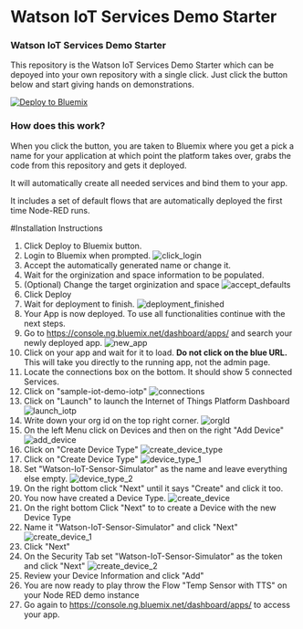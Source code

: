 Watson IoT Services Demo Starter
====================================

### Watson IoT Services Demo Starter

This repository is the Watson IoT Services Demo Starter which can be depoyed into your own repository with a single click.
Just click the button below and start giving hands on demonstrations.

[![Deploy to Bluemix](https://bluemix.net/deploy/button.png)](https://bluemix.net/deploy?repository=https://github.com/eifinger/watson-iot-services-demo-starter.git)

### How does this work?

When you click the button, you are taken to Bluemix where you get a pick a name
for your application at which point the platform takes over, grabs the code from
this repository and gets it deployed.

It will automatically create all needed services and bind them to your app.

It includes a set of default flows that are automatically deployed the first time
Node-RED runs.

#Installation Instructions
1. Click Deploy to Bluemix button.
2. Login to Bluemix when prompted.
![click_login](https://github.com/eifinger/watson-iot-services-demo-starter/tree/master/documentation/images/click_login.PNG)
3. Accept the automatically generated name or change it.
4. Wait for the orginization and space information to be populated.
5. (Optional) Change the target orginization and space
![accept_defaults](https://github.com/eifinger/watson-iot-services-demo-starter/tree/master/documentation/images/accept_defaults.PNG)
6. Click Deploy
7. Wait for deployment to finish.
![deployment_finished](https://github.com/eifinger/watson-iot-services-demo-starter/tree/master/documentation/images/deployment_finished.PNG)
8. Your App is now deployed. To use all functionalities continue with the next steps.
9. Go to https://console.ng.bluemix.net/dashboard/apps/ and search your newly deployed app.
![new_app](https://github.com/eifinger/watson-iot-services-demo-starter/tree/master/documentation/images/new_app.PNG)
10. Click on your app and wait for it to load. **Do not click on the blue URL.** This will take you directly to the running app, not the admin page.
11. Locate the connections box on the bottom. It should show 5 connected Services.
12. Click on "sample-iot-demo-iotp"
![connections](https://github.com/eifinger/watson-iot-services-demo-starter/tree/master/documentation/images/connections.PNG)
13. Click on "Launch" to launch the Internet of Things Platform Dashboard
![launch_iotp](https://github.com/eifinger/watson-iot-services-demo-starter/tree/master/documentation/images/launch_iotp.PNG)
14. Write down your org id on the top right corner.
![orgId](https://github.com/eifinger/watson-iot-services-demo-starter/tree/master/documentation/images/orgId.PNG)
15. On the left Menu click on Devices and then on the right "Add Device"
![add_device](https://github.com/eifinger/watson-iot-services-demo-starter/tree/master/documentation/images/add_device.PNG)
16. Click on "Create Device Type"
![create_device_type](https://github.com/eifinger/watson-iot-services-demo-starter/tree/master/documentation/images/create_device_type.PNG)
17. Click on "Create Device Type"
![device_type_1](https://github.com/eifinger/watson-iot-services-demo-starter/tree/master/documentation/images/device_type_1.PNG)
18. Set "Watson-IoT-Sensor-Simulator" as the name and leave everything else empty.
![device_type_2](https://github.com/eifinger/watson-iot-services-demo-starter/tree/master/documentation/images/device_type_2.PNG)
19. On the right bottom click "Next" until it says "Create" and click it too.
20. You now have created a Device Type.
![create_device](https://github.com/eifinger/watson-iot-services-demo-starter/tree/master/documentation/images/create_device.PNG)
21. On the right bottom Click "Next" to to create a Device with the new Device Type
22. Name it "Watson-IoT-Sensor-Simulator" and click "Next"
![create_device_1](https://github.com/eifinger/watson-iot-services-demo-starter/tree/master/documentation/images/create_device_1.PNG)
23. Click "Next"
24. On the Security Tab set "Watson-IoT-Sensor-Simulator" as the token and click "Next"
![create_device_2](https://github.com/eifinger/watson-iot-services-demo-starter/tree/master/documentation/images/create_device_2.PNG)
25. Review your Device Information and click "Add"
26. You are now ready to play throw the Flow "Temp Sensor with TTS" on your Node RED demo instance
27. Go again to https://console.ng.bluemix.net/dashboard/apps/ to access your app.

